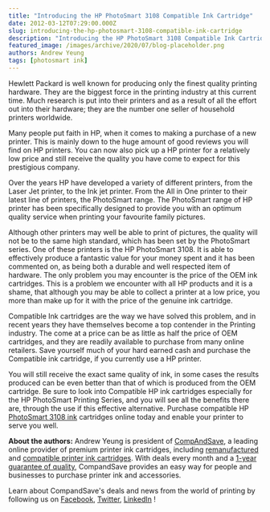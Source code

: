 ```yaml
---
title: "Introducing the HP PhotoSmart 3108 Compatible Ink Cartridge"
date: 2012-03-12T07:29:00.000Z
slug: introducing-the-hp-photosmart-3108-compatible-ink-cartridge
description: "Introducing the HP PhotoSmart 3108 Compatible Ink Cartridge"
featured_image: /images/archive/2020/07/blog-placeholder.png
authors: Andrew Yeung
tags: [photosmart ink]
---
```


Hewlett Packard is well known for producing only the finest quality printing hardware. They are the biggest force in the printing industry at this current time. Much research is put into their printers and as a result of all the effort out into their hardware; they are the number one seller of household printers worldwide. 

Many people put faith in HP, when it comes to making a purchase of a new printer. This is mainly down to the huge amount of good reviews you will find on HP printers. You can now also pick up a HP printer for a relatively low price and still receive the quality you have come to expect for this prestigious company. 

Over the years HP have developed a variety of different printers, from the Laser Jet printer, to the Ink jet printer. From the All in One printer to their latest line of printers, the PhotoSmart range. The PhotoSmart range of HP printer has been specifically designed to provide you with an optimum quality service when printing your favourite family pictures. 

Although other printers may well be able to print of pictures, the quality will not be to the same high standard, which has been set by the PhotoSmart series. One of these printers is the HP PhotoSmart 3108\. It is able to effectively produce a fantastic value for your money spent and it has been commented on, as being both a durable and well respected item of hardware. The only problem you may encounter is the price of the OEM ink cartridges. This is a problem we encounter with all HP products and it is a shame, that although you may be able to collect a printer at a low price, you more than make up for it with the price of the genuine ink cartridge.

Compatible Ink cartridges are the way we have solved this problem, and in recent years they have themselves become a top contender in the Printing industry. The come at a price can be as little as half the price of OEM cartridges, and they are readily available to purchase from many online retailers. Save yourself much of your hard earned cash and purchase the Compatible ink cartridge, if you currently use a HP printer. 

You will still receive the exact same quality of ink, in some cases the results produced can be even better than that of which is produced from the OEM cartridge. Be sure to look into Compatible HP ink cartridges especially for the HP PhotoSmart Printing Series, and you will see all the benefits there are, through the use if this effective alternative. Purchase compatible HP [PhotoSmart 3108 ink](https://www.compandsave.com/hp/photosmart/3108-ink-cartridges) cartridges online today and enable your printer to serve you well.

**About the authors:** Andrew Yeung is president of [CompAndSave](https://www.compandsave.com/), a leading online provider of premium printer ink cartridges, including [remanufactured](https://www.compandsave.com/help) and [compatible printer ink cartridges](https://www.compandsave.com/help). With deals every month and a [1-year guarantee of quality](https://www.compandsave.com/help), CompandSave provides an easy way for people and businesses to purchase printer ink and accessories.

Learn about CompandSave's deals and news from the world of printing by following us on [Facebook](https://www.facebook.com/compandsave.ink), [Twitter](https://twitter.com/compandsave), [LinkedIn](https://www.linkedin.com) !
